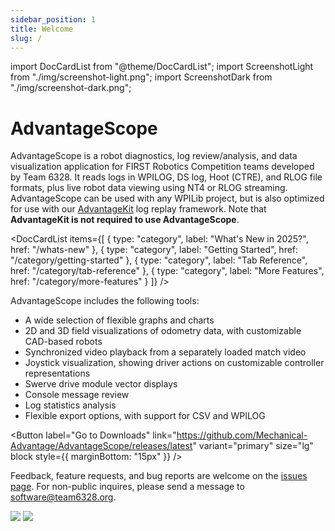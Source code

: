 ```yaml
---
sidebar_position: 1
title: Welcome
slug: /
---
```


import DocCardList from "@theme/DocCardList";
import ScreenshotLight from "./img/screenshot-light.png";
import ScreenshotDark from "./img/screenshot-dark.png";

# AdvantageScope

AdvantageScope is a robot diagnostics, log review/analysis, and data visualization application for FIRST Robotics Competition teams developed by Team 6328. It reads logs in WPILOG, DS log, Hoot (CTRE), and RLOG file formats, plus live robot data viewing using NT4 or RLOG streaming. AdvantageScope can be used with any WPILib project, but is also optimized for use with our [AdvantageKit](https://docs.advantagekit.org) log replay framework. Note that **AdvantageKit is not required to use AdvantageScope**.

<DocCardList
items={[
{
type: "category",
label: "What's New in 2025?",
href: "/whats-new"
},
{
type: "category",
label: "Getting Started",
href: "/category/getting-started"
},
{
type: "category",
label: "Tab Reference",
href: "/category/tab-reference"
},
{
type: "category",
label: "More Features",
href: "/category/more-features"
}
]}
/>

AdvantageScope includes the following tools:

- A wide selection of flexible graphs and charts
- 2D and 3D field visualizations of odometry data, with customizable CAD-based robots
- Synchronized video playback from a separately loaded match video
- Joystick visualization, showing driver actions on customizable controller representations
- Swerve drive module vector displays
- Console message review
- Log statistics analysis
- Flexible export options, with support for CSV and WPILOG

<Button
label="Go to Downloads"
link="https://github.com/Mechanical-Advantage/AdvantageScope/releases/latest"
variant="primary"
size="lg"
block
style={{ marginBottom: "15px" }}
/>

Feedback, feature requests, and bug reports are welcome on the [issues page](https://github.com/Mechanical-Advantage/AdvantageScope/issues). For non-public inquires, please send a message to software@team6328.org.

<img src={ScreenshotLight} class="light-only" />
<img src={ScreenshotDark} class="dark-only" />
